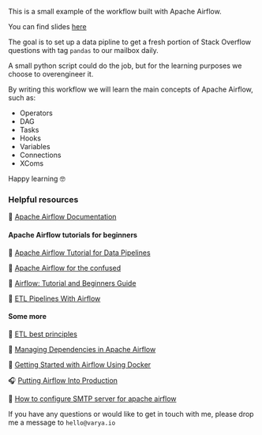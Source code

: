 This is a small example of the workflow built with Apache Airflow.

You can find slides [here](https://www.slideshare.net/varyakarpenko5/airflow-for-beginners)

The goal is to set up a data pipline to get a fresh portion of Stack Overflow questions with tag `pandas` to our mailbox daily.

A small python script could do the job, but for the learning purposes we choose to overengineer it.

By writing this workflow we will learn the main concepts of Apache Airflow, such as:
    
* Operators
* DAG
* Tasks
* Hooks
* Variables
* Connections
* XComs

Happy learning 🤓

### Helpful resources

📝 [Apache Airflow Documentation](https://airflow.apache.org/)

#### Apache Airflow tutorials for beginners

📝 [Apache Airflow Tutorial for Data Pipelines](https://blog.godatadriven.com/practical-airflow-tutorial)

📝 [Apache Airflow for the confused](https://medium.com/nyc-planning-digital/apache-airflow-for-the-confused-b588935669df)

📝 [Airflow: Tutorial and Beginners Guide](https://www.polidea.com/blog/apache-airflow-tutorial-and-beginners-guide/)

📝 [ETL Pipelines With Airflow](http://michael-harmon.com/blog/AirflowETL.html)


#### Some more

📰 [ETL best principles](https://gtoonstra.github.io/etl-with-airflow/principles.html)

📰 [Managing Dependencies in Apache Airflow](https://www.astronomer.io/guides/managing-dependencies/)

📝 [Getting Started with Airflow Using Docker](http://www.marknagelberg.com/getting-started-with-airflow-using-docker/)

🎧 [Putting Airflow Into Production](https://overcast.fm/+H1YNx1QJE)

📝 [How to configure SMTP server for apache airflow](https://stackoverflow.com/questions/51829200/how-to-set-up-airflow-send-email)


If you have any questions or would like to get in touch with me, please drop me a message to `hello@varya.io`
